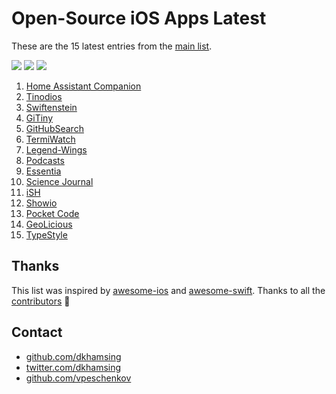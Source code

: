 # Open-Source iOS Apps Latest

These are the 15 latest entries from the [main list](https://github.com/dkhamsing/open-source-ios-apps).

![](https://img.shields.io/badge/Projects-875-green.svg) [![](https://img.shields.io/badge/Twitter-@opensourceios-blue.svg)](https://twitter.com/opensourceios) ![](https://img.shields.io/badge/Updated-June%20%202,%202019-lightgrey.svg)
1. [Home Assistant Companion](https://github.com/home-assistant/home-assistant-iOS)
2. [Tinodios](https://github.com/tinode/ios)
3. [Swiftenstein](https://github.com/nicklockwood/Swiftenstein)
4. [GiTiny](https://github.com/k-lpmg/GiTiny)
5. [GitHubSearch](https://github.com/Karambirov/GitHubSearch)
6. [TermiWatch](https://github.com/kuglee/TermiWatch)
7. [Legend-Wings](https://github.com/woguan/Legend-Wings)
8. [Podcasts](https://github.com/Karambirov/Podcasts)
9. [Essentia](https://github.com/essentiaone/Essentia-iOS)
10. [Science Journal](https://github.com/google/science-journal-ios)
11. [iSH](https://github.com/tbodt/ish)
12. [Showio](https://github.com/madyanov/showio-app)
13. [Pocket Code](https://github.com/catrobat/catty)
14. [GeoLicious](https://github.com/da3x/GeoLicious)
15. [TypeStyle](https://github.com/ebelinski/typestyle-ios)

## Thanks

This list was inspired by [awesome-ios](https://github.com/vsouza/awesome-ios) and [awesome-swift](https://github.com/matteocrippa/awesome-swift). Thanks to all the [contributors](https://github.com/dkhamsing/open-source-ios-apps/graphs/contributors) 🎉 

## Contact

- [github.com/dkhamsing](https://github.com/dkhamsing)
- [twitter.com/dkhamsing](https://twitter.com/dkhamsing)
- [github.com/vpeschenkov](https://github.com/vpeschenkov)
